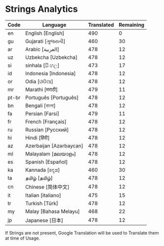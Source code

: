 # Strings Analytics


| Code | Language | Translated | Remaining |
|----|-------|-------|---|
| en | English [English] | 490 | 0 |
| gu | Gujarati [ગુજરાતી] | 460 | 30 |
| ar | Arabic [العربية] | 478 | 12 |
| uz | Uzbekcha [Uzbekcha] | 478 | 12 |
| si | sinhala [සිංහල] | 473 | 17 |
| id | Indonesia [Indonesia] | 478 | 12 |
| or | Odia [ଓଡିଆ] | 478 | 12 |
| mr | Marathi [मराठी] | 479 | 11 |
| pt-br | Português [Português] | 478 | 12 |
| bn | Bengali [বাংলা] | 478 | 12 |
| fa | Persian [Farsi] | 479 | 11 |
| fr | French [Français] | 478 | 12 |
| ru | Russian [Русский] | 478 | 12 |
| hi | Hindi [हिंदी] | 478 | 12 |
| az | Azerbaijan [Azərbaycan] | 478 | 12 |
| ml | Malayalam [മലയാളം] | 478 | 12 |
| es | Spanish [Español] | 478 | 12 |
| ka | Kannada [ಕನ್ನಡ] | 460 | 30 |
| ta | தமிழ் [தமிழ்] | 478 | 12 |
| cn | Chinese [简体中文] | 478 | 12 |
| it | Italian [italiano] | 475 | 15 |
| tr | Turkish [Türk] | 478 | 12 |
| my | Malay [Bahasa Melayu] | 468 | 22 |
| jp | Japanese [日本] | 478 | 12 |


If Strings are not present, Google Translation will be used to Translate them at time of Usage.